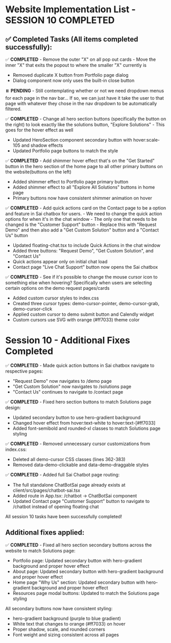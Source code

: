 
# Website Implementation List - SESSION 10 COMPLETED #

## ✅ Completed Tasks (All items completed successfully): 

✅ **COMPLETED** - Remove the outer "X" on all pop out cards - Move the inner "X" that exits the popout to where the smaller "X" currently is
  - Removed duplicate X button from Portfolio page dialog
  - Dialog component now only uses the built-in close button

⏸️ **PENDING** - Still contemplating whether or not we need dropdown menus for each page in the nav bar... If so, we can just have it take the user to that page with whatever they chose in the nav dropdown to be automatically filtered.

✅ **COMPLETED** - Change all hero section buttons (specifically the button on the right) to look exactly like the solutions button, "Explore Solutions" - This goes for the hover effect as well
  - Updated HeroSection component secondary button with hover:scale-105 and shadow effects
  - Updated Portfolio page buttons to match the style
  
✅ **COMPLETED** - Add shimmer hover effect that's on the "Get Started" button in the hero section of the home page to all other primary buttons on the website(buttons on the left)
  - Added shimmer effect to Portfolio page primary button
  - Added shimmer effect to all "Explore All Solutions" buttons in home page
  - Primary buttons now have consistent shimmer animation on hover

✅ **COMPLETED** - Add quick actions card on the Contact page to be a option and feature in Sai chatbox for users. - We need to change the quick action options for when it's in the chat window - The only one that needs to be changed is the "Customer Support" button - Replace this with "Request Demo" and then also add a "Get Custom Solution" button and a "Contact Us" button
  - Updated floating-chat.tsx to include Quick Actions in the chat window
  - Added three buttons: "Request Demo", "Get Custom Solution", and "Contact Us"
  - Quick actions appear only on initial chat load
  - Contact page "Live Chat Support" button now opens the Sai chatbox

✅ **COMPLETED** - See if it's possible to change the mouse cursor icon to something else when hovering? Specifically when users are selecting certain options on the demo request pages/cards
  - Added custom cursor styles to index.css
  - Created three cursor types: demo-cursor-pointer, demo-cursor-grab, demo-cursor-click
  - Applied custom cursor to demo submit button and Calendly widget
  - Custom cursors use SVG with orange (#ff7033) theme color

# Session 10 - Additional Fixes Completed #

✅ **COMPLETED** - Made quick action buttons in Sai chatbox navigate to respective pages:
  - "Request Demo" now navigates to /demo page
  - "Get Custom Solution" now navigates to /solutions page
  - "Contact Us" continues to navigate to /contact page

✅ **COMPLETED** - Fixed hero section buttons to match Solutions page design:
  - Updated secondary button to use hero-gradient background
  - Changed hover effect from hover:text-white to hover:text-[#ff7033]
  - Added font-semibold and rounded-xl classes to match Solutions page styling

✅ **COMPLETED** - Removed unnecessary cursor customizations from index.css:
  - Deleted all demo-cursor CSS classes (lines 362-383)
  - Removed data-demo-clickable and data-demo-draggable styles

✅ **COMPLETED** - Added full Sai Chatbot page routing:
  - The full standalone ChatBotSai page already exists at client/src/pages/chatbot-sai.tsx
  - Added route in App.tsx: /chatbot → ChatBotSai component
  - Updated Contact page "Customer Support" button to navigate to /chatbot instead of opening floating chat

All session 10 tasks have been successfully completed!

## Additional fixes applied:

✅ **COMPLETED** - Fixed all hero section secondary buttons across the website to match Solutions page:
  - Portfolio page: Updated secondary button with hero-gradient background and proper hover effect
  - About page: Updated secondary button with hero-gradient background and proper hover effect  
  - Home page "Why Us" section: Updated secondary button with hero-gradient background and proper hover effect
  - Resources page modal buttons: Updated to match the Solutions page styling

All secondary buttons now have consistent styling:
- hero-gradient background (purple to blue gradient)
- White text that changes to orange (#ff7033) on hover
- Proper shadow, scale, and rounded corners
- Font weight and sizing consistent across all pages